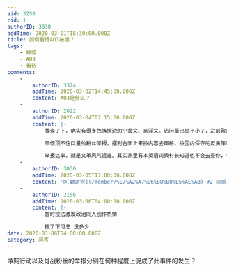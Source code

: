 ```yaml
---
aid: 3258
cid: 1
authorID: 3030
addTime: 2020-03-01T18:30:00.000Z
title: 如何看待AO3被墙？
tags:
    - 被墙
    - AO3
    - 看待
comments:
    -
        authorID: 3324
        addTime: 2020-03-02T14:45:00.000Z
        content: AO3是什么？
    -
        authorID: 2022
        addTime: 2020-03-04T07:15:00.000Z
        content: |-
            我查了下，确实有很多色情擦边的小黄文、意淫文。访问量已经不小了，之前政府不管也是睁只眼闭只眼大家得过且过的样子。

            奈何顶不住巨量的粉丝举报，摆到台面上来按内容去审核，按国内保守的反黄策略，硬要给个封不封的结果的话，那肯定选择封停了。

            举报这事，就是文革风气遗毒。其实家里有本英语词典村长知道也不会去查你，但奈何红卫兵已经举报到村长脸前了。
    -
        authorID: 3030
        addTime: 2020-03-05T17:00:00.000Z
        content: '@[碧游宫](/member/%E7%A2%A7%E6%B8%B8%E5%AE%AB) #2 同感。'
    -
        authorID: 2156
        addTime: 2020-03-06T04:00:00.000Z
        content: |-
            暂时没法激发政治同人创作热情

            搜了下习总 没多少
date: 2020-03-06T04:00:00.000Z
category: 问答
---
```


净网行动以及肖战粉丝的举报分别在何种程度上促成了此事件的发生？

